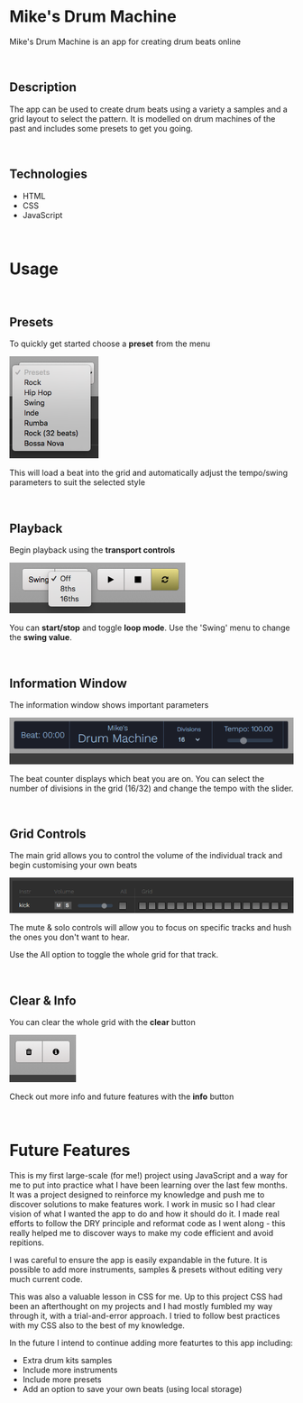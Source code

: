 # Mike's Drum Machine

Mike's Drum Machine is an app for creating drum beats online

<br>

## Description

The app can be used to create drum beats using a variety a samples and a grid layout to select the pattern. It is modelled on drum machines of the past and includes some presets to get you going.

<br>

## Technologies

- HTML
- CSS
- JavaScript

<br>

# Usage

<br>

## Presets

To quickly get started choose a **preset** from the menu

![Presets menu](images/preset-menu.png)

This will load a beat into the grid and automatically adjust the tempo/swing parameters to suit the selected style

<br>

## Playback

Begin playback using the **transport controls**

![Transport options](images/transport-controls.png)

You can **start/stop** and toggle **loop mode**. Use the 'Swing' menu to change the **swing value**.

<br>

## Information Window

The information window shows important parameters

![Information window](images/info-display.png)

The beat counter displays which beat you are on. You can select the number of divisions in the grid (16/32) and change the tempo with the slider.

<br>

## Grid Controls

The main grid allows you to control the volume of the individual track and begin customising your own beats

![Grid controls](images/grid-controls.png)

The mute & solo controls will allow you to focus on specific tracks and hush the ones you don't want to hear.

Use the All option to toggle the whole grid for that track.

<br>

## Clear & Info

You can clear the whole grid with the **clear** button

![Clearing the grid](images/clear-info-controls.png)

Check out more info and future features with the **info** button

<br>

# Future Features

This is my first large-scale (for me!) project using JavaScript and a way for me to put into practice what I have been learning over the last few months. It was a project designed to reinforce my knowledge and push me to discover solutions to make features work. I work in music so I had clear vision of what I wanted the app to do and how it should do it. I made real efforts to follow the DRY principle and reformat code as I went along - this really helped me to discover ways to make my code efficient and avoid repitions.

I was careful to ensure the app is easily expandable in the future. It is possible to add more instruments, samples & presets without editing very much current code.

This was also a valuable lesson in CSS for me. Up to this project CSS had been an afterthought on my projects and I had mostly fumbled my way through it, with a trial-and-error approach. I tried to follow best practices with my CSS also to the best of my knowledge.

In the future I intend to continue adding more featurtes to this app including:

- Extra drum kits samples
- Include more instruments
- Include more presets
- Add an option to save your own beats (using local storage)
